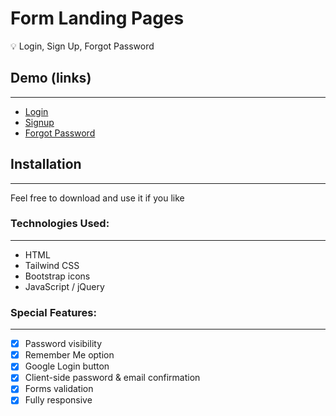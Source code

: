 # Form Landing Pages
💡 Login, Sign Up, Forgot Password

## Demo (links)
---
- [Login](https://ktmagno.github.io/form-landing-pages/index.html)
- [Signup](https://ktmagno.github.io/form-landing-pages/signup.html)
- [Forgot Password](https://ktmagno.github.io/form-landing-pages/forgot-pw.html)


## Installation
---
Feel free to download and use it if you like


### Technologies Used:
---
- HTML
- Tailwind CSS
- Bootstrap icons
- JavaScript / jQuery


### Special Features:
---
- [x]  Password visibility
- [x]  Remember Me option
- [x]  Google Login button
- [x]  Client-side password & email confirmation
- [x]  Forms validation
- [x]  Fully responsive
